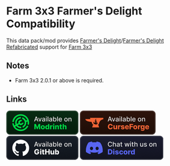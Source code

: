 # Farm 3x3 Farmer's Delight Compatibility

This data pack/mod provides [Farmer's Delight](https://modrinth.com/mod/farmers-delight)/[Farmer's Delight Refabricated](https://modrinth.com/mod/farmers-delight-refabricated) support for [Farm 3x3](https://modrinth.com/datapack/farm-3x3)

## Notes
- Farm 3x3 2.0.1 or above is required.

## Links
<a href="https://modrinth.com/datapack/farm-3x3-farmers-delight-compatibility"><img src="https://raw.githubusercontent.com/intergrav/devins-badges/refs/heads/v3/assets/cozy/available/modrinth_64h.png" alt="Modrinth"></a>
<a href="https://www.curseforge.com/minecraft/mc-mods/farm-3x3-farmers-delight-compatibility" rel="noopener nofollow ugc"><img src="https://raw.githubusercontent.com/intergrav/devins-badges/refs/heads/v3/assets/cozy/available/curseforge_64h.png" alt="Curseforge"></a>
<a href="https://github.com/RaixuStuff/Farm3x3-Farmers-Delight-Compatibility" rel="noopener nofollow ugc"><img src="https://raw.githubusercontent.com/intergrav/devins-badges/refs/heads/v3/assets/cozy/available/github_64h.png" alt="GitHub"></a>
<a href="https://discord.com/invite/4RWVg8MgAj" rel="noopener nofollow ugc"><img src="https://raw.githubusercontent.com/intergrav/devins-badges/refs/heads/v3/assets/cozy/social/discord-plural_64h.png" alt="Discord"></a>
